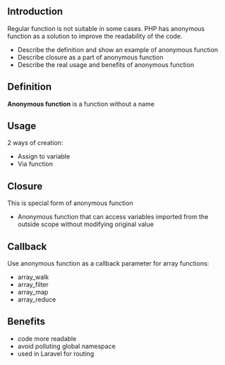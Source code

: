 ## Introduction
Regular function is not suitable in some cases. PHP has anonymous function as a solution to improve the readability of the code.

* Describe the definition and show an example of anonymous function
* Describe closure as a part of anonymous function
* Describe the real usage and benefits of anonymous function

## Definition
**Anonymous function** is a function without a name <br>

## Usage
2 ways of creation:
* Assign to variable
* Via function

## Closure
This is special form of anonymous function<br>
* Anonymous function that can access variables imported from the outside scope without modifying original value

## Callback 
Use anonymous function as a callback parameter for array functions:
* array_walk
* array_filter
* array_map
* array_reduce

## Benefits
* code more readable 
* avoid polluting global namespace
* used in Laravel for routing